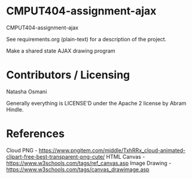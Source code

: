 CMPUT404-assignment-ajax
==============================

CMPUT404-assignment-ajax

See requirements.org (plain-text) for a description of the project.

Make a shared state AJAX drawing program

Contributors / Licensing
========================

Natasha Osmani

Generally everything is LICENSE'D under the Apache 2 license by Abram Hindle.


References
========================
Cloud PNG - https://www.pngitem.com/middle/TxhRRx_cloud-animated-clipart-free-best-transparent-png-cute/ 
HTML Canvas - https://www.w3schools.com/tags/ref_canvas.asp
Image Drawing - https://www.w3schools.com/tags/canvas_drawimage.asp

